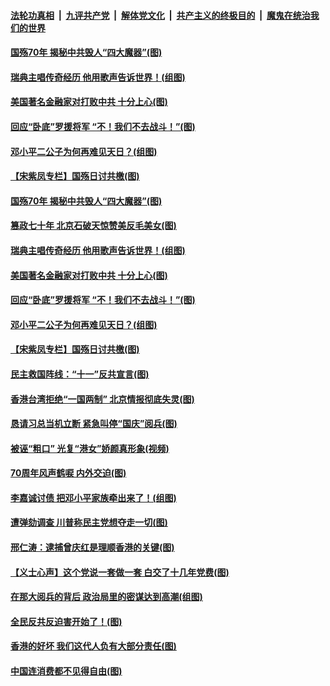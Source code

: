 ####  [法轮功真相](../../../../basic/blob/master/README.md?t=10030052) &nbsp;|&nbsp; [九评共产党](../../../../9ping.md/blob/master/README.md?t=10030052) &nbsp;|&nbsp; [解体党文化](../../../../jtdwh.md/blob/master/README.md?t=10030052)  &nbsp;|&nbsp; [共产主义的终极目的](../../../../gczydzjmd.md/blob/master/README.md?t=10030052) &nbsp;|&nbsp; [魔鬼在统治我们的世界](../../../../mgztzwmdsj.md/blob/master/README.md?t=10030052) 

#### [国殇70年 揭秘中共毁人“四大魔器”(图)](../pages/p4/909153.md?t=10030052) 

#### [瑞典主唱传奇经历 他用歌声告诉世界！(组图)](../pages/p4/909159.md?t=10030052) 

#### [美国著名金融家对打败中共 十分上心(图)](../pages/p4/909158.md?t=10030052) 

#### [回应“卧底”罗援将军 “不！我们不去战斗！”(图)](../pages/p4/909156.md?t=10030052) 

#### [邓小平二公子为何再难见天日？(组图)](../pages/p4/909150.md?t=10030052) 

#### [【宋紫凤专栏】国殇日讨共檄(图)](../pages/p4/909076.md?t=10030052) 

#### [国殇70年 揭秘中共毁人“四大魔器”(图)](../pages/p4/909153.md?t=10030052) 

#### [篡政七十年 北京石破天惊赞美反毛美女(图)](../pages/p4/909163.md?t=10030052) 

#### [瑞典主唱传奇经历 他用歌声告诉世界！(组图)](../pages/p4/909159.md?t=10030052) 

#### [美国著名金融家对打败中共 十分上心(图)](../pages/p4/909158.md?t=10030052) 

#### [回应“卧底”罗援将军 “不！我们不去战斗！”(图)](../pages/p4/909156.md?t=10030052) 

#### [邓小平二公子为何再难见天日？(组图)](../pages/p4/909150.md?t=10030052) 

#### [【宋紫凤专栏】国殇日讨共檄(图)](../pages/p4/909076.md?t=10030052) 

#### [民主救国阵线：“十一”反共宣言(图)](../pages/p4/909094.md?t=10030052) 

#### [香港台湾拒绝“一国两制” 北京情报彻底失灵(图)](../pages/p4/909062.md?t=10030052) 

#### [恳请习总当机立断 紧急叫停“国庆”阅兵(图)](../pages/p4/909061.md?t=10030052) 

#### [被诬“粗口” 光复“港女”娇颜真形象(视频)](../pages/p4/909060.md?t=10030052) 

#### [70周年风声鹤唳 内外交迫(图)](../pages/p4/909057.md?t=10030052) 

#### [李嘉诚讨债 把邓小平家族牵出来了！(组图)](../pages/p4/909056.md?t=10030052) 

#### [遭弹劾调查 川普称民主党想夺走一切(图)](../pages/p4/909054.md?t=10030052) 

#### [邢仁涛：逮捕曾庆红是理顺香港的关键(图)](../pages/p4/909051.md?t=10030052) 

#### [【义士心声】这个党说一套做一套 白交了十几年党费(图)](../pages/p4/908388.md?t=10030052) 

#### [在那大阅兵的背后 政治局里的密谋达到高潮(组图)](../pages/p4/908942.md?t=10030052) 

#### [全民反共反迫害开始了！(图)](../pages/p4/908954.md?t=10030052) 

#### [香港的好坏 我们这代人负有大部分责任(图)](../pages/p4/908949.md?t=10030052) 

#### [中国连消费都不见得自由(图)](../pages/p4/908926.md?t=10030052) 

